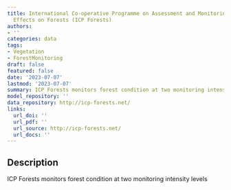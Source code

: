 ```yaml
---
title: International Co-operative Programme on Assessment and Monitoring of Air Pollution
  Effects on Forests (ICP Forests)
authors:
- ''
categories: data
tags:
- Vegetation
- ForestMonitoring
draft: false
featured: false
date: '2023-07-07'
lastmod: '2023-07-07'
summary: ICP Forests monitors forest condition at two monitoring intensity levels
model_repository: ''
data_repository: http://icp-forests.net/
links:
  url_doi: ''
  url_pdf: ''
  url_source: http://icp-forests.net/
  url_docs: ''
---
```


## Description

ICP Forests monitors forest condition at two monitoring intensity levels

